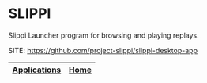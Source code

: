 # SLIPPI
 
 Slippi Launcher program for browsing and playing replays.
 
 SITE: https://github.com/project-slippi/slippi-desktop-app

 | [Applications](https://portable-linux-apps.github.io/apps.html) | [Home](https://portable-linux-apps.github.io)
 | --- | --- |
